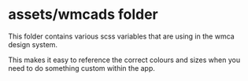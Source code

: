 # assets/wmcads folder

This folder contains various scss variables that are using in the wmca design system.

This makes it easy to reference the correct colours and sizes when you need to do something custom within the app.
